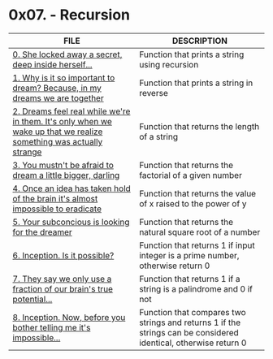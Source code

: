 # 0x07. - Recursion

FILE | DESCRIPTION
-----|-----
[0. She locked away a secret, deep inside herself...](./0-puts_recursion.c) | Function that prints a string using recursion
[1. Why is it so important to dream? Because, in my dreams we are together](./1-print_rev_recursion.c) | Function that prints a string in reverse
[2. Dreams feel real while we're in them. It's only when we wake up that we realize something was actually strange](./2-strlen_recursion.c) | Function that returns the length of a string
[3. You mustn't be afraid to dream a little bigger, darling](./3-factorial.c) | Function that returns the factorial of a given number
[4. Once an idea has taken hold of the brain it's almost impossible to eradicate](./4-pow_recursion.c) | Function that returns the value of x raised to the power of y
[5. Your subconcious is looking for the dreamer](./5-sqrt_recursion.c) | Function that returns the natural square root of a number
[6. Inception. Is it possible?](./6-is_prime_number.c) | Function that returns 1 if input integer is a prime number, otherwise return 0
[7. They say we only use a fraction of our brain's true potential...](./7-is_palindrome.c) | Function that returns 1 if a string is a palindrome and 0 if not
[8. Inception. Now, before you bother telling me it's impossible...](./100-wildcmp.c) | Function that compares two strings and returns 1 if the strings can be considered identical, otherwise return 0
